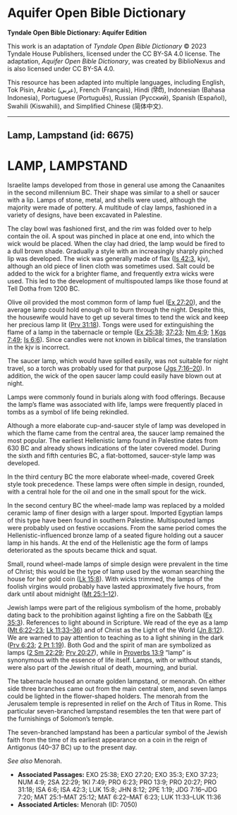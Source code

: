 # Aquifer Open Bible Dictionary

**Tyndale Open Bible Dictionary: Aquifer Edition**

This work is an adaptation of *Tyndale Open Bible Dictionary* © 2023 Tyndale House Publishers, licensed under the CC BY\-SA 4\.0 license. The adaptation, *Aquifer Open Bible Dictionary*, was created by BiblioNexus and is also licensed under CC BY\-SA 4\.0\.

This resource has been adapted into multiple languages, including English, Tok Pisin, Arabic (عربي), French (Français), Hindi (हिंदी), Indonesian (Bahasa Indonesia), Portuguese (Português), Russian (Русский), Spanish (Español), Swahili (Kiswahili), and Simplified Chinese (简体中文).



--------------------------------

## Lamp, Lampstand (id: 6675)

LAMP, LAMPSTAND
===============

Israelite lamps developed from those in general use among the Canaanites in the second millennium BC. Their shape was similar to a shell or saucer with a lip. Lamps of stone, metal, and shells were used, although the majority were made of pottery. A multitude of clay lamps, fashioned in a variety of designs, have been excavated in Palestine.

The clay bowl was fashioned first, and the rim was folded over to help contain the oil. A spout was pinched in place at one end, into which the wick would be placed. When the clay had dried, the lamp would be fired to a dull brown shade. Gradually a style with an increasingly sharply pinched lip was developed. The wick was generally made of flax ([Is 42:3](https://ref.ly/Isa42:3), kjv), although an old piece of linen cloth was sometimes used. Salt could be added to the wick for a brighter flame, and frequently extra wicks were used. This led to the development of multispouted lamps like those found at Tell Dotha from 1200 BC.

Olive oil provided the most common form of lamp fuel ([Ex 27:20](https://ref.ly/Exod27:20)), and the average lamp could hold enough oil to burn through the night. Despite this, the housewife would have to get up several times to tend the wick and keep her precious lamp lit ([Prv 31:18](https://ref.ly/Prov31:18)). Tongs were used for extinguishing the flame of a lamp in the tabernacle or temple ([Ex 25:38](https://ref.ly/Exod25:38); [37:23](https://ref.ly/Exod37:23); [Nm 4:9](https://ref.ly/Num4:9); [1 Kgs 7:49](https://ref.ly/1Kgs7:49); [Is 6:6](https://ref.ly/Isa6:6)). Since candles were not known in biblical times, the translation in the kjv is incorrect.

The saucer lamp, which would have spilled easily, was not suitable for night travel, so a torch was probably used for that purpose ([Jgs 7:16–20](https://ref.ly/Judg7:16-Judg7:20)). In addition, the wick of the open saucer lamp could easily have blown out at night.

Lamps were commonly found in burials along with food offerings. Because the lamp’s flame was associated with life, lamps were frequently placed in tombs as a symbol of life being rekindled.

Although a more elaborate cup\-and\-saucer style of lamp was developed in which the flame came from the central area, the saucer lamp remained the most popular. The earliest Hellenistic lamp found in Palestine dates from 630 BC and already shows indications of the later covered model. During the sixth and fifth centuries BC, a flat\-bottomed, saucer\-style lamp was developed.

In the third century BC the more elaborate wheel\-made, covered Greek style took precedence. These lamps were often simple in design, rounded, with a central hole for the oil and one in the small spout for the wick.

In the second century BC the wheel\-made lamp was replaced by a molded ceramic lamp of finer design with a larger spout. Imported Egyptian lamps of this type have been found in southern Palestine. Multispouted lamps were probably used on festive occasions. From the same period comes the Hellenistic\-influenced bronze lamp of a seated figure holding out a saucer lamp in his hands. At the end of the Hellenistic age the form of lamps deteriorated as the spouts became thick and squat.

Small, round wheel\-made lamps of simple design were prevalent in the time of Christ; this would be the type of lamp used by the woman searching the house for her gold coin ([Lk 15:8](https://ref.ly/Luke15:8)). With wicks trimmed, the lamps of the foolish virgins would probably have lasted approximately five hours, from dark until about midnight ([Mt 25:1–12](https://ref.ly/Matt25:1-Matt25:12)).

Jewish lamps were part of the religious symbolism of the home, probably dating back to the prohibition against lighting a fire on the Sabbath ([Ex 35:3](https://ref.ly/Exod35:3)). References to light abound in Scripture. We read of the eye as a lamp ([Mt 6:22–23](https://ref.ly/Matt6:22-Matt6:23); [Lk 11:33–36](https://ref.ly/Luke11:33-Luke11:36)) and of Christ as the Light of the World ([Jn 8:12](https://ref.ly/John8:12)). We are warned to pay attention to teaching as to a light shining in the dark ([Prv 6:23](https://ref.ly/Prov6:23); [2 Pt 1:19](https://ref.ly/2Pet1:19)). Both God and the spirit of man are symbolized as lamps ([2 Sm 22:29](https://ref.ly/2Sam22:29); [Prv 20:27](https://ref.ly/Prov20:27)), while in [Proverbs 13:9](https://ref.ly/Prov13:9) “lamp” is synonymous with the essence of life itself. Lamps, with or without stands, were also part of the Jewish ritual of death, mourning, and burial.

The tabernacle housed an ornate golden lampstand, or menorah. On either side three branches came out from the main central stem, and seven lamps could be lighted in the flower\-shaped holders. The menorah from the Jerusalem temple is represented in relief on the Arch of Titus in Rome. This particular seven\-branched lampstand resembles the ten that were part of the furnishings of Solomon’s temple.

The seven\-branched lampstand has been a particular symbol of the Jewish faith from the time of its earliest appearance on a coin in the reign of Antigonus (40–37 BC) up to the present day.

*See also* Menorah.

* **Associated Passages:** EXO 25:38; EXO 27:20; EXO 35:3; EXO 37:23; NUM 4:9; 2SA 22:29; 1KI 7:49; PRO 6:23; PRO 13:9; PRO 20:27; PRO 31:18; ISA 6:6; ISA 42:3; LUK 15:8; JHN 8:12; 2PE 1:19; JDG 7:16–JDG 7:20; MAT 25:1–MAT 25:12; MAT 6:22–MAT 6:23; LUK 11:33–LUK 11:36
* **Associated Articles:** Menorah (ID: 7050)

